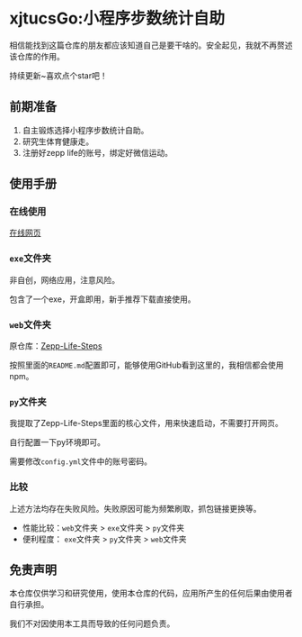 # xjtucsGo:小程序步数统计自助

相信能找到这篇仓库的朋友都应该知道自己是要干啥的。安全起见，我就不再赘述该仓库的作用。

持续更新~喜欢点个star吧！

## 前期准备

1. 自主锻炼选择小程序步数统计自助。
2. 研究生体育健康走。
3. 注册好zepp life的账号，绑定好微信运动。

## 使用手册

### 在线使用

[在线网页](https://steps.8bq.ovh/)

### `exe`文件夹
非自创，网络应用，注意风险。

包含了一个exe，开盒即用，新手推荐下载直接使用。

### `web`文件夹
原仓库：[Zepp-Life-Steps](https://github.com/LiuJun-tao/Zepp-Life-Steps/tree/main)

按照里面的`README.md`配置即可，能够使用GitHub看到这里的，我相信都会使用npm。

### `py`文件夹
我提取了Zepp-Life-Steps里面的核心文件，用来快速启动，不需要打开网页。

自行配置一下py环境即可。

需要修改`config.yml`文件中的账号密码。

### 比较
上述方法均存在失败风险。失败原因可能为频繁刷取，抓包链接更换等。
- 性能比较：`web`文件夹 > `exe`文件夹 > `py`文件夹
- 便利程度： `exe`文件夹 > `py`文件夹 > `web`文件夹 


## 免责声明
本仓库仅供学习和研究使用，使用本仓库的代码，应用所产生的任何后果由使用者自行承担。

我们不对因使用本工具而导致的任何问题负责。